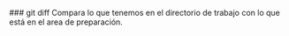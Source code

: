 ### git diff
Compara lo que tenemos en el directorio de trabajo con lo que está en el area de preparación.
